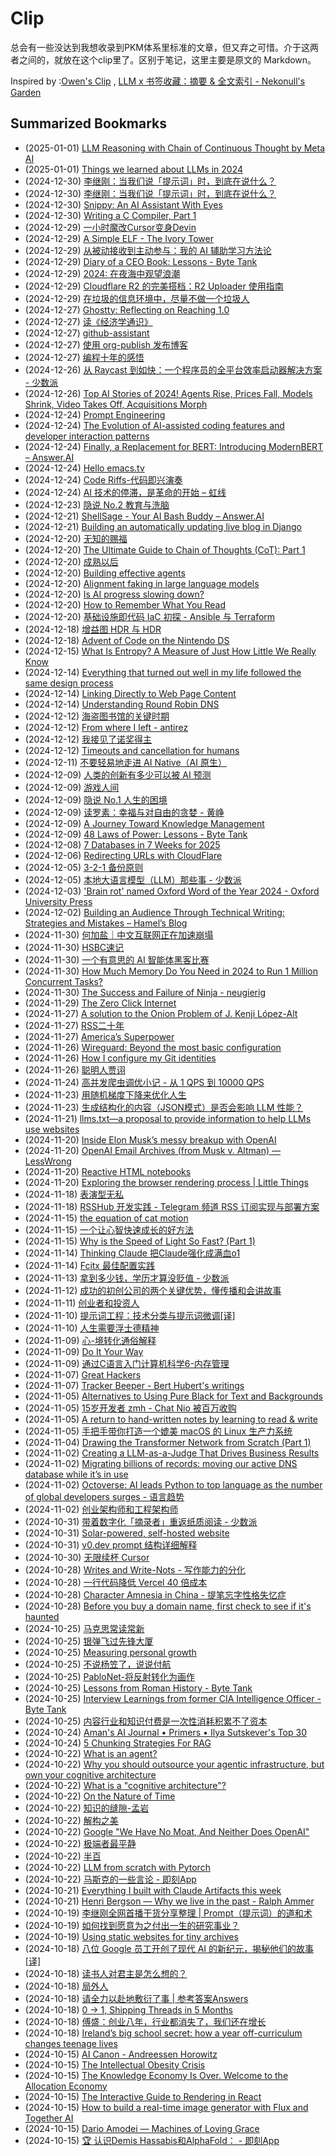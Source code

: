 # Clip
总会有一些没达到我想收录到PKM体系里标准的文章，但又弃之可惜。介于这两者之间的，就放在这个clip里了。区别于笔记，这里主要是原文的 Markdown。

Inspired by :[Owen's Clip](https://github.com/theowenyoung/clip) , [LLM x 书签收藏：摘要 & 全文索引 - Nekonull's Garden](https://nekonull.me/posts/llm_x_bookmark/)

## Summarized Bookmarks
- (2025-01-01) [LLM Reasoning with Chain of Continuous Thought by Meta AI](2025/01/2025-01-01-llm-reasoning-with-chain-of-continuous-thought-by-meta-ai.md)
- (2025-01-01) [Things we learned about LLMs in 2024](2025/01/2025-01-01-things-we-learned-about-llms-in-2024.md)
- (2024-12-30) [李继刚：当我们说「提示词」时，到底在说什么？](2025/12/2024-12-30-李继刚：当我们说「提示词」时，到底在说什么？.md)
- (2024-12-30) [李继刚：当我们说「提示词」时，到底在说什么？](2025/12/2024-12-30-李继刚：当我们说「提示词」时，到底在说什么？.md)
- (2024-12-30) [Snippy: An AI Assistant With Eyes](2025/12/2024-12-30-snippy-an-ai-assistant-with-eyes.md)
- (2024-12-30) [Writing a C Compiler, Part 1](2025/12/2024-12-30-writing-a-c-compiler,-part-1.md)
- (2024-12-29) [一小时魔改Cursor变身Devin](2025/12/2024-12-29-一小时魔改cursor变身devin.md)
- (2024-12-29) [A Simple ELF - The Ivory Tower](2025/12/2024-12-29-a-simple-elf---the-ivory-tower.md)
- (2024-12-29) [从被动接收到主动参与：我的 AI 辅助学习方法论](2025/12/2024-12-29-从被动接收到主动参与：我的-ai-辅助学习方法论.md)
- (2024-12-29) [Diary of a CEO Book: Lessons - Byte Tank](2025/12/2024-12-29-diary-of-a-ceo-book-lessons---byte-tank.md)
- (2024-12-29) [2024: 在夜海中观望浪潮](2025/12/2024-12-29-2024-在夜海中观望浪潮.md)
- (2024-12-29) [Cloudflare R2 的完美搭档：R2 Uploader 使用指南](2025/12/2024-12-29-cloudflare-r2-的完美搭档：r2-uploader-使用指南.md)
- (2024-12-29) [在垃圾的信息环境中，尽量不做一个垃圾人](2025/12/2024-12-29-在垃圾的信息环境中，尽量不做一个垃圾人.md)
- (2024-12-27) [Ghostty: Reflecting on Reaching 1.0](2025/12/2024-12-27-ghostty-reflecting-on-reaching-1.0.md)
- (2024-12-27) [读《经济学通识》](2025/12/2024-12-27-读《经济学通识》.md)
- (2024-12-27) [github-assistant](2025/12/2024-12-27-github-assistant.md)
- (2024-12-27) [使用 org-publish 发布博客](2025/12/2024-12-27-使用-org-publish-发布博客.md)
- (2024-12-27) [编程十年的感悟](2025/12/2024-12-27-编程十年的感悟.md)
- (2024-12-26) [从 Raycast 到如快：一个程序员的全平台效率启动器解决方案 - 少数派](2025/12/2024-12-26-从-raycast-到如快：一个程序员的全平台效率启动器解决方案---少数派.md)
- (2024-12-26) [Top AI Stories of 2024! Agents Rise, Prices Fall, Models Shrink, Video Takes Off, Acquisitions Morph](2025/12/2024-12-26-top-ai-stories-of-2024!-agents-rise,-prices-fall,-models-shrink,-video-takes-off,-acquisitions-morph.md)
- (2024-12-24) [Prompt Engineering](2025/12/2024-12-24-prompt-engineering.md)
- (2024-12-24) [The Evolution of AI-assisted coding features and developer interaction patterns](2025/12/2024-12-24-the-evolution-of-ai-assisted-coding-features-and-developer-interaction-patterns.md)
- (2024-12-24) [Finally, a Replacement for BERT: Introducing ModernBERT – Answer.AI](2025/12/2024-12-24-finally,-a-replacement-for-bert-introducing-modernbert-–-answer.ai.md)
- (2024-12-24) [Hello emacs.tv](2025/12/2024-12-24-hello-emacs.tv.md)
- (2024-12-24) [Code Riffs-代码即兴演奏](2025/12/2024-12-24-code-riffs-代码即兴演奏.md)
- (2024-12-24) [AI 技术的停滞，是革命的开始 – 虹线](2025/12/2024-12-24-ai-技术的停滞，是革命的开始-–-虹线.md)
- (2024-12-23) [隐说 No.2  教育与洗脑](2025/12/2024-12-23-隐说-no.2-教育与洗脑.md)
- (2024-12-21) [ShellSage - Your AI Bash Buddy – Answer.AI](2025/12/2024-12-21-shellsage---your-ai-bash-buddy-–-answer.ai.md)
- (2024-12-21) [Building an automatically updating live blog in Django](2025/12/2024-12-21-building-an-automatically-updating-live-blog-in-django.md)
- (2024-12-20) [无知的赐福](2025/12/2024-12-20-无知的赐福.md)
- (2024-12-20) [The Ultimate Guide to Chain of Thoughts (CoT): Part 1](2025/12/2024-12-20-the-ultimate-guide-to-chain-of-thoughts-(cot)-part-1.md)
- (2024-12-20) [成熟以后](2025/12/2024-12-20-成熟以后.md)
- (2024-12-20) [Building effective agents](2025/12/2024-12-20-building-effective-agents.md)
- (2024-12-20) [Alignment faking in large language models](2025/12/2024-12-20-alignment-faking-in-large-language-models.md)
- (2024-12-20) [Is AI progress slowing down?](2025/12/2024-12-20-is-ai-progress-slowing-down.md)
- (2024-12-20) [How to Remember What You Read](2025/12/2024-12-20-how-to-remember-what-you-read.md)
- (2024-12-20) [基础设施即代码 IaC 初探 - Ansible 与 Terraform](2025/12/2024-12-20-基础设施即代码-iac-初探---ansible-与-terraform.md)
- (2024-12-18) [增益图 HDR 与 HDR](2025/12/2024-12-18-增益图-hdr-与-hdr.md)
- (2024-12-18) [Advent of Code on the Nintendo DS](2025/12/2024-12-18-advent-of-code-on-the-nintendo-ds.md)
- (2024-12-15) [What Is Entropy? A Measure of Just How Little We Really Know](2025/12/2024-12-15-what-is-entropy-a-measure-of-just-how-little-we-really-know.md)
- (2024-12-14) [Everything that turned out well in my life followed the same design process](2025/12/2024-12-14-everything-that-turned-out-well-in-my-life-followed-the-same-design-process.md)
- (2024-12-14) [Linking Directly to Web Page Content](2025/12/2024-12-14-linking-directly-to-web-page-content.md)
- (2024-12-14) [Understanding Round Robin DNS](2025/12/2024-12-14-understanding-round-robin-dns.md)
- (2024-12-12) [海盗图书馆的关键时期](2025/12/2024-12-12-海盗图书馆的关键时期.md)
- (2024-12-12) [From where I left - antirez](2025/12/2024-12-12-from-where-i-left---antirez.md)
- (2024-12-12) [我接见了诺奖得主](2025/12/2024-12-12-我接见了诺奖得主.md)
- (2024-12-12) [Timeouts and cancellation for humans](2025/12/2024-12-12-timeouts-and-cancellation-for-humans.md)
- (2024-12-11) [不要轻易地走进 AI Native（AI 原生）](2025/12/2024-12-11-不要轻易地走进-ai-native（ai-原生）.md)
- (2024-12-09) [人类的创新有多少可以被 AI 预测](2025/12/2024-12-09-人类的创新有多少可以被-ai-预测.md)
- (2024-12-09) [游戏人间](2025/12/2024-12-09-游戏人间.md)
- (2024-12-09) [隐说 No.1 人生的困境](2025/12/2024-12-09-隐说-no.1-人生的困境.md)
- (2024-12-09) [读罗素：幸福与对自由的贪婪 - 黄峥](2025/12/2024-12-09-读罗素：幸福与对自由的贪婪---黄峥.md)
- (2024-12-09) [A Journey Toward Knowledge Management](2025/12/2024-12-09-a-journey-toward-knowledge-management.md)
- (2024-12-09) [48 Laws of Power: Lessons - Byte Tank](2025/12/2024-12-09-48-laws-of-power-lessons---byte-tank.md)
- (2024-12-08) [7 Databases in 7 Weeks for 2025](2025/12/2024-12-08-7-databases-in-7-weeks-for-2025.md)
- (2024-12-06) [Redirecting URLs with CloudFlare](2025/12/2024-12-06-redirecting-urls-with-cloudflare.md)
- (2024-12-05) [3-2-1 备份原则](2025/12/2024-12-05-3-2-1-备份原则.md)
- (2024-12-05) [本地大语言模型（LLM）那些事 - 少数派](2025/12/2024-12-05-本地大语言模型（llm）那些事---少数派.md)
- (2024-12-03) ['Brain rot' named Oxford Word of the Year 2024 - Oxford University Press](2025/12/2024-12-03-'brain-rot'-named-oxford-word-of-the-year-2024---oxford-university-press.md)
- (2024-12-02) [Building an Audience Through Technical Writing: Strategies and Mistakes – Hamel’s Blog](2025/12/2024-12-02-building-an-audience-through-technical-writing-strategies-and-mistakes-–-hamel’s-blog.md)
- (2024-11-30) [何加盐｜中文互联网正在加速崩塌](2025/11/2024-11-30-何加盐｜中文互联网正在加速崩塌.md)
- (2024-11-30) [HSBC速记](2025/11/2024-11-30-hsbc速记.md)
- (2024-11-30) [一个有意思的 AI 智能体黑客比赛](2025/11/2024-11-30-一个有意思的-ai-智能体黑客比赛.md)
- (2024-11-30) [How Much Memory Do You Need in 2024 to Run 1 Million Concurrent Tasks?](2025/11/2024-11-30-how-much-memory-do-you-need-in-2024-to-run-1-million-concurrent-tasks.md)
- (2024-11-30) [The Success and Failure of Ninja - neugierig](2025/11/2024-11-30-the-success-and-failure-of-ninja---neugierig.md)
- (2024-11-29) [The Zero Click Internet](2025/11/2024-11-29-the-zero-click-internet.md)
- (2024-11-27) [A solution to the Onion Problem of J. Kenji López-Alt](2025/11/2024-11-27-a-solution-to-the-onion-problem-of-j.-kenji-lópez-alt.md)
- (2024-11-27) [RSS二十年](2025/11/2024-11-27-rss二十年.md)
- (2024-11-27) [America’s Superpower](2025/11/2024-11-27-america’s-superpower.md)
- (2024-11-26) [Wireguard: Beyond the most basic configuration](2025/11/2024-11-26-wireguard-beyond-the-most-basic-configuration.md)
- (2024-11-26) [How I configure my Git identities](2025/11/2024-11-26-how-i-configure-my-git-identities.md)
- (2024-11-26) [聪明人贾诩](2025/11/2024-11-26-聪明人贾诩.md)
- (2024-11-24) [高并发爬虫调优小记 - 从 1 QPS 到 10000 QPS](2025/11/2024-11-24-高并发爬虫调优小记---从-1-qps-到-10000-qps.md)
- (2024-11-23) [用随机梯度下降来优化人生](2025/11/2024-11-23-用随机梯度下降来优化人生.md)
- (2024-11-23) [生成结构化的内容（JSON模式）是否会影响 LLM 性能？](2025/11/2024-11-23-生成结构化的内容（json模式）是否会影响-llm-性能？.md)
- (2024-11-21) [llms.txt—a proposal to provide information to help LLMs use websites](2025/11/2024-11-21-llms.txt—a-proposal-to-provide-information-to-help-llms-use-websites.md)
- (2024-11-20) [Inside Elon Musk’s messy breakup with OpenAI](2025/11/2024-11-20-inside-elon-musk’s-messy-breakup-with-openai.md)
- (2024-11-20) [OpenAI Email Archives (from Musk v. Altman) — LessWrong](2025/11/2024-11-20-openai-email-archives-(from-musk-v.-altman)-—-lesswrong.md)
- (2024-11-20) [Reactive HTML notebooks](2025/11/2024-11-20-reactive-html-notebooks.md)
- (2024-11-20) [Exploring the browser rendering process | Little Things](2025/11/2024-11-20-exploring-the-browser-rendering-process-little-things.md)
- (2024-11-18) [表演型无私](2025/11/2024-11-18-表演型无私.md)
- (2024-11-18) [RSSHub 开发实践 - Telegram 频道 RSS 订阅实现与部署方案](2025/11/2024-11-18-rsshub-开发实践---telegram-频道-rss-订阅实现与部署方案.md)
- (2024-11-15) [the equation of cat motion](2025/11/2024-11-15-the-equation-of-cat-motion.md)
- (2024-11-15) [一个让心智快速成长的好方法](2025/11/2024-11-15-一个让心智快速成长的好方法.md)
- (2024-11-15) [Why is the Speed of Light So Fast? (Part 1)](2025/11/2024-11-15-why-is-the-speed-of-light-so-fast-(part-1).md)
- (2024-11-14) [Thinking Claude 把Claude强化成满血o1](2025/11/2024-11-14-thinking-claude-把claude强化成满血o1.md)
- (2024-11-14) [Fcitx 最佳配置实践](2025/11/2024-11-14-fcitx-最佳配置实践.md)
- (2024-11-13) [拿到多少钱，学历才算没贬值 - 少数派](2025/11/2024-11-13-拿到多少钱，学历才算没贬值---少数派.md)
- (2024-11-12) [成功的初创公司的两个关键优势，懂传播和会讲故事](2025/11/2024-11-12-成功的初创公司的两个关键优势，懂传播和会讲故事.md)
- (2024-11-11) [创业者和投资人](2025/11/2024-11-11-创业者和投资人.md)
- (2024-11-10) [提示词工程：技术分类与提示词微调[译]](2025/11/2024-11-10-提示词工程：技术分类与提示词微调[译].md)
- (2024-11-10) [人生需要浮士德精神](2025/11/2024-11-10-人生需要浮士德精神.md)
- (2024-11-09) [心-境转化通俗解释](2025/11/2024-11-09-心-境转化通俗解释.md)
- (2024-11-09) [Do It Your Way](2025/11/2024-11-09-do-it-your-way.md)
- (2024-11-09) [通过C语言入门计算机科学6-内存管理 ](2025/11/2024-11-09-通过c语言入门计算机科学6-内存管理.md)
- (2024-11-07) [Great Hackers](2025/11/2024-11-07-great-hackers.md)
- (2024-11-07) [Tracker Beeper - Bert Hubert's writings](2025/11/2024-11-07-tracker-beeper---bert-hubert's-writings.md)
- (2024-11-05) [Alternatives to Using Pure Black for Text and Backgrounds](2025/11/2024-11-05-alternatives-to-using-pure-black-for-text-and-backgrounds.md)
- (2024-11-05) [15岁开发者 zmh - Chat Nio 被百万收购](2025/11/2024-11-05-15岁开发者-zmh---chat-nio-被百万收购.md)
- (2024-11-05) [A return to hand-written notes by learning to read & write](2025/11/2024-11-05-a-return-to-hand-written-notes-by-learning-to-read-&-write.md)
- (2024-11-05) [手把手带你打造一个媲美 macOS 的 Linux 生产力系统](2025/11/2024-11-05-手把手带你打造一个媲美-macos-的-linux-生产力系统.md)
- (2024-11-04) [Drawing the Transformer Network from Scratch (Part 1)](2025/11/2024-11-04-drawing-the-transformer-network-from-scratch-(part-1).md)
- (2024-11-02) [Creating a LLM-as-a-Judge That Drives Business Results](2025/11/2024-11-02-creating-a-llm-as-a-judge-that-drives-business-results.md)
- (2024-11-02) [Migrating billions of records: moving our active DNS database while it’s in use](2025/11/2024-11-02-migrating-billions-of-records-moving-our-active-dns-database-while-it’s-in-use.md)
- (2024-11-02) [Octoverse: AI leads Python to top language as the number of global developers surges - 语言趋势](2025/11/2024-11-02-octoverse-ai-leads-python-to-top-language-as-the-number-of-global-developers-surges---语言趋势.md)
- (2024-11-02) [创业架构师和工程架构师](2025/11/2024-11-02-创业架构师和工程架构师.md)
- (2024-10-31) [带着数字化「摘录者」重返纸质阅读 - 少数派](2025/10/2024-10-31-带着数字化「摘录者」重返纸质阅读---少数派.md)
- (2024-10-31) [Solar-powered, self-hosted website](2025/10/2024-10-31-solar-powered,-self-hosted-website.md)
- (2024-10-31) [v0.dev prompt 结构详细解释](2025/10/2024-10-31-v0.dev-prompt-结构详细解释.md)
- (2024-10-30) [无限续杯 Cursor](2025/10/2024-10-30-无限续杯-cursor.md)
- (2024-10-28) [Writes and Write-Nots - 写作能力的分化](2025/10/2024-10-28-writes-and-write-nots---写作能力的分化.md)
- (2024-10-28) [一行代码降低 Vercel 40 倍成本](2025/10/2024-10-28-一行代码降低-vercel-40-倍成本.md)
- (2024-10-28) [Character Amnesia in China - 提笔忘字性格失忆症](2025/10/2024-10-28-character-amnesia-in-china---提笔忘字性格失忆症.md)
- (2024-10-28) [Before you buy a domain name, first check to see if it's haunted](2025/10/2024-10-28-before-you-buy-a-domain-name,-first-check-to-see-if-it's-haunted.md)
- (2024-10-25) [马克思常读常新](2025/10/2024-10-25-马克思常读常新.md)
- (2024-10-25) [银弹飞过先锋大厦](2025/10/2024-10-25-银弹飞过先锋大厦.md)
- (2024-10-25) [Measuring personal growth](2025/10/2024-10-25-measuring-personal-growth.md)
- (2024-10-25) [不说杨笠了，说说付航](2025/10/2024-10-25-不说杨笠了，说说付航.md)
- (2024-10-25) [PabloNet-将反射转化为画作](2025/10/2024-10-25-pablonet-将反射转化为画作.md)
- (2024-10-25) [Lessons from Roman History - Byte Tank](2025/10/2024-10-25-lessons-from-roman-history---byte-tank.md)
- (2024-10-25) [Interview Learnings from former CIA Intelligence Officer - Byte Tank](2025/10/2024-10-25-interview-learnings-from-former-cia-intelligence-officer---byte-tank.md)
- (2024-10-25) [内容行业和知识付费是一次性消耗积累不了资本](2025/10/2024-10-25-内容行业和知识付费是一次性消耗积累不了资本.md)
- (2024-10-24) [Aman's AI Journal • Primers • Ilya Sutskever's Top 30](2025/10/2024-10-24-aman's-ai-journal-•-primers-•-ilya-sutskever's-top-30.md)
- (2024-10-24) [5 Chunking Strategies For RAG](2025/10/2024-10-24-5-chunking-strategies-for-rag.md)
- (2024-10-22) [What is an agent?](2025/10/2024-10-22-what-is-an-agent.md)
- (2024-10-22) [Why you should outsource your agentic infrastructure, but own your cognitive architecture](2025/10/2024-10-22-why-you-should-outsource-your-agentic-infrastructure,-but-own-your-cognitive-architecture.md)
- (2024-10-22) [What is a "cognitive architecture"?](2025/10/2024-10-22-what-is-a-cognitive-architecture.md)
- (2024-10-22) [On the Nature of Time](2025/10/2024-10-22-on-the-nature-of-time.md)
- (2024-10-22) [知识的缝隙-孟岩](2025/10/2024-10-22-知识的缝隙-孟岩.md)
- (2024-10-22) [解构之美](2025/10/2024-10-22-解构之美.md)
- (2024-10-22) [Google "We Have No Moat, And Neither Does OpenAI"](2025/10/2024-10-22-google-we-have-no-moat,-and-neither-does-openai.md)
- (2024-10-22) [极端者最平静](2025/10/2024-10-22-极端者最平静.md)
- (2024-10-22) [半百](2025/10/2024-10-22-半百.md)
- (2024-10-22) [LLM from scratch with Pytorch](2025/10/2024-10-22-llm-from-scratch-with-pytorch.md)
- (2024-10-22) [马斯克的一些言论 - 即刻App](2025/10/2024-10-22-马斯克的一些言论---即刻app.md)
- (2024-10-21) [Everything I built with Claude Artifacts this week](2025/10/2024-10-21-everything-i-built-with-claude-artifacts-this-week.md)
- (2024-10-21) [Henri Bergson — Why we live in the past - Ralph Ammer](2025/10/2024-10-21-henri-bergson-—-why-we-live-in-the-past---ralph-ammer.md)
- (2024-10-19) [李继刚全网首播干货分享整理 | Prompt（提示词）的道和术](2025/10/2024-10-19-李继刚全网首播干货分享整理-prompt（提示词）的道和术.md)
- (2024-10-19) [如何找到愿意为之付出一生的研究事业？](2025/10/2024-10-19-如何找到愿意为之付出一生的研究事业？.md)
- (2024-10-19) [Using static websites for tiny archives](2025/10/2024-10-19-using-static-websites-for-tiny-archives.md)
- (2024-10-18) [八位 Google 员工开创了现代 AI 的新纪元，揭秘他们的故事 [译]](2025/10/2024-10-18-八位-google-员工开创了现代-ai-的新纪元，揭秘他们的故事-[译].md)
- (2024-10-18) [读书人对君主是怎么想的？](2025/10/2024-10-18-读书人对君主是怎么想的？.md)
- (2024-10-18) [局外人](2025/10/2024-10-18-局外人.md)
- (2024-10-18) [请全力以赴地敷衍了事 | 参考答案Answers](2025/10/2024-10-18-请全力以赴地敷衍了事-参考答案answers.md)
- (2024-10-18) [0 → 1, Shipping Threads in 5 Months](2025/10/2024-10-18-0-→-1,-shipping-threads-in-5-months.md)
- (2024-10-18) [傅盛：创业八年，行业都消失了，我们还在增长](2025/10/2024-10-18-傅盛：创业八年，行业都消失了，我们还在增长.md)
- (2024-10-18) [Ireland’s big school secret: how a year off-curriculum changes teenage lives](2025/10/2024-10-18-ireland’s-big-school-secret-how-a-year-off-curriculum-changes-teenage-lives.md)
- (2024-10-15) [AI Canon - Andreessen Horowitz](2025/10/2024-10-15-ai-canon---andreessen-horowitz.md)
- (2024-10-15) [The Intellectual Obesity Crisis](2025/10/2024-10-15-the-intellectual-obesity-crisis.md)
- (2024-10-15) [The Knowledge Economy Is Over. Welcome to the Allocation Economy](2025/10/2024-10-15-the-knowledge-economy-is-over.-welcome-to-the-allocation-economy.md)
- (2024-10-15) [The Interactive Guide to Rendering in React](2025/10/2024-10-15-the-interactive-guide-to-rendering-in-react.md)
- (2024-10-15) [How to build a real-time image generator with Flux and Together AI](2025/10/2024-10-15-how-to-build-a-real-time-image-generator-with-flux-and-together-ai.md)
- (2024-10-15) [Dario Amodei — Machines of Loving Grace](2025/10/2024-10-15-dario-amodei-—-machines-of-loving-grace.md)
- (2024-10-15) [🏆 认识Demis Hassabis和AlphaFold： - 即刻App](2025/10/2024-10-15-🏆-认识demis-hassabis和alphafold：---即刻app.md)
